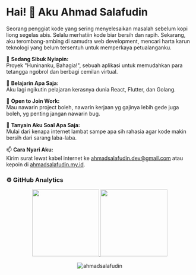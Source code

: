 # Hai! 👋 Aku Ahmad Salafudin

Seorang penggiat kode yang sering menyelesaikan masalah sebelum kopi liong segelas abis. Selalu merhatiin kode biar bersih dan rapih. Sekarang, aku terombang-ambing di samudra web development, mencari harta karun teknologi yang belum tersentuh untuk memperkaya petualanganku.

🔭 **Sedang Sibuk Nyiapin:**  
Proyek "Huninanku, Bahagia!", sebuah aplikasi untuk memudahkan para tetangga ngobrol dan berbagi cemilan virtual. 

🌱 **Belajarin Apa Saja:**  
Aku lagi ngikutin pelajaran kerasnya dunia React, Flutter, dan Golang.

💼 **Open to Join Work:**  
Mau nawarin project boleh, nawarin kerjaan yg gajinya lebih gede juga boleh, yg penting jangan nawarin bug.

💬 **Tanyain Aku Soal Apa Saja:**  
Mulai dari kenapa internet lambat sampe apa sih rahasia agar kode makin bersih dari sarang laba-laba.

📫 **Cara Nyari Aku:**  
Kirim surat lewat kabel internet ke ahmadsalafudin.dev@gmail.com atau kepoin di [ahmadsalafudin.my.id](https://ahmadsalafudin.my.id).


### ⚙️ GitHub Analytics

<p align="center">
  <a href="https://github.com/ahmadsalafudin">
    <img height="180em" src="https://github-readme-stats-eight-theta.vercel.app/api?username=ahmadsalafudin&show_icons=true&theme=algolia&include_all_commits=true&count_private=true"/>
    <img height="180em" src="https://github-readme-stats-eight-theta.vercel.app/api/top-langs/?username=ahmadsalafudin&layout=compact&langs_count=8&theme=algolia"/>
  </a>
</p>

<p align="center">
  <img src="https://komarev.com/ghpvc/?username=ahmadsalafudin&label=Profile+Views&color=blueviolet&style=flat-square" alt="ahmadsalafudin" />
</p>

